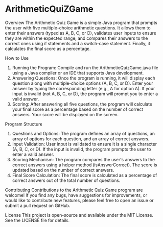 # ArithmeticQuiZGame

Overview
The Arithmetic Quiz Game is a simple Java program that prompts the user with five multiple-choice arithmetic questions. It allows them to enter their answers (typed as A, B, C, or D), validates user inputs to ensure they are within the expected range, and compares their answers to the correct ones using if statements and a switch-case statement. Finally, it calculates the final score as a percentage.

How to Use
1) Running the Program: Compile and run the ArithmeticQuizGame.java file using a Java compiler or an IDE that supports Java development.
2) Answering Questions: Once the program is running, it will display each question along with multiple-choice options (A, B, C, or D). Enter your answer by typing the corresponding letter (e.g., A for option A). If your input is invalid (not A, B, C, or D), the program will prompt you to enter a valid answer.
3) Scoring: After answering all five questions, the program will calculate your final score as a percentage based on the number of correct answers. Your score will be displayed on the screen.

Program Structure
1) Questions and Options: The program defines an array of questions, an array of options for each question, and an array of correct answers.
2) Input Validation: User input is validated to ensure it is a single character (A, B, C, or D). If the input is invalid, the program prompts the user to enter a valid answer.
3) Scoring Mechanism: The program compares the user's answers to the correct answers using a helper method (isAnswerCorrect). The score is updated based on the number of correct answers.
4) Final Score Calculation: The final score is calculated as a percentage of correct answers out of the total number of questions.

Contributing
Contributions to the Arithmetic Quiz Game program are welcome! If you find any bugs, have suggestions for improvements, or would like to contribute new features, please feel free to open an issue or submit a pull request on GitHub.

License
This project is open-source and available under the MIT License. See the LICENSE file for details.
